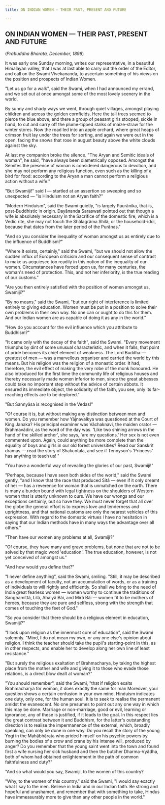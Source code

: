 ```yaml
---
title: ON INDIAN WOMEN — THEIR PAST, PRESENT AND FUTURE

---
```





  

## ON INDIAN WOMEN — THEIR PAST, PRESENT AND FUTURE

(*Prabuddha Bharata, December, 1898*)

It was early one Sunday morning, writes our representative, in a
beautiful Himalayan valley, that I was at last able to carry out the
order of the Editor, and call on the Swami Vivekananda, to ascertain
something of his views on the position and prospects of Indian Women.

"Let us go for a walk", said the Swami, when I had announced my errand,
and we set out at once amongst some of the most lovely scenery in the
world.

By sunny and shady ways we went, through quiet villages, amongst playing
children and across the golden cornfields. Here the tall trees seemed to
pierce the blue above, and there a group of peasant girls stooped,
sickle in hand, to cut and carry off the plume-tipped stalks of
maize-straw for the winter stores. Now the road led into an apple
orchard, where great heaps of crimson fruit lay under the trees for
sorting, and again we were out in the open, facing the snows that rose
in august beauty above the white clouds against the sky.

At last my companion broke the silence. "The Aryan and Semitic ideals of
woman", he said, "have always been diametrically opposed. Amongst the
Semites the presence of woman is considered dangerous to devotion, and
she may not perform any religious function, even such as the killing of
a bird for food: according to the Aryan a man cannot perform a religious
action without a wife."

"But Swamiji!" said I — startled at an assertion so sweeping and so
unexpected — "is Hinduism not an Aryan faith?"

"Modern Hinduism", said the Swami quietly, "is largely Paurânika, that
is, post-Buddhistic in origin. Dayânanda Saraswati pointed out that
though a wife is absolutely necessary in the Sacrifice of the domestic
fire, which is a Vedic rite, she may not touch the Shâlagrâma Shilâ, or
the household-idol, because that dates from the later period of the
Purânas."

"And so you consider the inequality of woman amongst us as entirely due
to the influence of Buddhism?"

"Where it exists, certainly," said the Swami, "but we should not allow
the sudden influx of European criticism and our consequent sense of
contrast to make us acquiesce too readily in this notion of the
inequality of our women. Circumstances have forced upon us, for many
centuries, the woman's need of protection. This, and not her
inferiority, is the true reading of our customs."

"Are you then entirely satisfied with the position of women amongst us,
Swamiji?"

"By no means," said the Swami, "but our right of interference is limited
entirely to giving education. Women must be put in a position to solve
their own problems in their own way. No one can or ought to do this for
them. And our Indian women are as capable of doing it as any in the
world."

"How do you account for the evil influence which you attribute to
Buddhism?"

"It came only with the decay of the faith", said the Swami. "Every
movement triumphs by dint of some unusual characteristic, and when it
falls, that point of pride becomes its chief element of weakness. The
Lord Buddha — greatest of men — was a marvellous organiser and carried
the world by this means. But his religion was the religion of a monastic
order. It had, therefore, the evil effect of making the very robe of the
monk honoured. He also introduced for the first time the community life
of religious houses and thereby necessarily made women inferior to men,
since the great abbesses could take no important step without the advice
of certain abbots. It ensured its immediate object, the solidarity of
the faith, you see, only its far-reaching effects are to be deplored."

"But Sannyâsa is recognised in the Vedas!"

"Of course it is, but without making any distinction between men and
women. Do you remember how Yâjnavalkya was questioned at the Court of
King Janaka? His principal examiner was Vâchaknavi, the maiden orator —
Brahmavâdini, as the word of the day was. 'Like two shining arrows in
the hand of the skilled archer', she says, 'are my questions.' Her sex
is not even commented upon. Again, could anything be more complete than
the equality of boys and girls in our old forest universities? Read our
Sanskrit dramas — read the story of Shakuntala, and see if Tennyson's
'Princess' has anything to teach us! "

"You have a wonderful way of revealing the glories of our past,
Swamiji!"

"Perhaps, because I have seen both sides of the world," said the Swami
gently, "and I know that the race that produced Sitâ — even if it only
dreamt of her — has a reverence for woman that is unmatched on the
earth. There is many a burden bound with legal tightness on the
shoulders of Western women that is utterly unknown to ours. We have our
wrongs and our exceptions certainly, but so have they. We must never
forget that all over the globe the general effort is to express love and
tenderness and uprightness, and that national customs are only the
nearest vehicles of this expression. With regard to the domestic virtues
I have no hesitation in saying that our Indian methods have in many ways
the advantage over all others."

"Then have our women any problems at all, Swamiji?"

"Of course, they have many and grave problems, but none that are not to
be solved by that magic word 'education'. The true education, however,
is not yet conceived of amongst us."

"And how would you define that?"

"I never define anything", said the Swami, smiling. "Still, it may be
described as a development of faculty, not an accumulation of words, or
as a training of individuals to will rightly and efficiently. So shall
we bring to the need of India great fearless women — women worthy to
continue the traditions of Sanghamittâ, Lilâ, Ahalyâ Bâi, and Mirâ Bâi —
women fit to be mothers of heroes, because they are pure and selfless,
strong with the strength that comes of touching the feet of God."

"So you consider that there should be a religious element in education,
Swamiji?"

"I look upon religion as the innermost core of education", said the
Swami solemnly. "Mind, I do not mean my own, or any one else's opinion
about religion. I think the teacher should take the pupil's
starting-point in this, as in other respects, and enable her to develop
along her own line of least resistance."

"But surely the religious exaltation of Brahmacharya, by taking the
highest place from the mother and wife and giving it to those who evade
those relations, is a direct blow dealt at woman?"

"You should remember", said the Swami, "that if religion exalts
Brahmacharya for woman, it does exactly the same for man Moreover, your
question shows a certain confusion in your own mind. Hinduism indicates
one duty, only one, for the human soul. It is to seek to realise the
permanent amidst the evanescent. No one presumes to point out any one
way in which this may be done. Marriage or non-marriage, good or evil,
learning or ignorance, any of these is justified, if it leads to the
goal. In this respect lies the great contrast between it and Buddhism,
for the latter's outstanding direction is to realise the impermanence of
the external, which, broadly speaking, can only be done in one way. Do
you recall the story of the young Yogi in the Mahâbhârata who prided
himself on his psychic powers by burning the bodies of a crow and crane
by his intense will, produced by anger? Do you remember that the young
saint went into the town and found first a wife nursing her sick husband
and then the butcher Dharma-Vyâdha, both of whom had obtained
enlightenment in the path of common faithfulness and duty?"

"And so what would you say, Swamiji, to the women of this country?

"Why, to the women of this country." said the Swami, "I would say
exactly what I say to the men. Believe in India and in our Indian faith.
Be strong and hopeful and unashamed, and remember that with something to
take, Hindus have immeasurably more to give than any other people in the
world."


